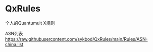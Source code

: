 # QxRules
个人的Quantumult X规则


ASN列表
https://raw.githubusercontent.com/sykbod/QxRules/main/Rules/ASN-china.list

